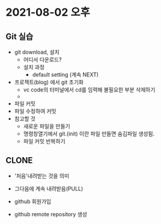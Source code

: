 # 2021-08-02 오후

## Git 실습
+ git download, 설치
  - 어디서 다운로드?
  - 설치 과정
    - default setting (계속 NEXT)
+ 프로젝트(blog) 에서 git 초기화
  - vc code의 터미널에서 cd를 임력해 불필요한 부분 삭제하기
  - 
+ 파일 커밋
+ 파일 수정하여 커밋
+ 참고할 것
  - 새로운 파일을 만들기
  - 명령창열기에서 git.(init) 이란 파일 만들면 숨김파일 생성됨.
  - 파일 커밋 반복하기

## CLONE
  + '처음'내려받는 것을 의미
  + 그다음에 계속 내려받음(PULL)

  + github 회원가입
  + github remote repository 생성